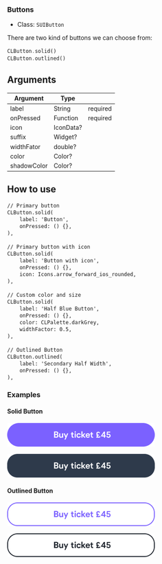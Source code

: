 ### **Buttons**

- Class: `SUIButton`

There are two kind of buttons we can choose from:

```dart
CLButton.solid()
CLButton.outlined()
```


## **Arguments**

| Argument              | Type              |           |
| --------------------- | ----------------- |-----------|
|  label                |  String           | required  |
|  onPressed            |  Function         | required  |
|  icon                 |  IconData?        |           |
|  suffix               |  Widget?          |           |
|  widthFator           |  double?          |           |
|  color                |  Color?           |           |
|  shadowColor          |  Color?           |           |


## **How to use**

```dart{11,18,19,23}
// Primary button
CLButton.solid(
    label: 'Button',
    onPressed: () {},
),

// Primary button with icon 
CLButton.solid(
    label: 'Button with icon',
    onPressed: () {},
    icon: Icons.arrow_forward_ios_rounded,
),

// Custom color and size
CLButton.solid(
    label: 'Half Blue Button',
    onPressed: () {},
    color: CLPalette.darkGrey,
    widthFactor: 0.5,
),

// Outlined Button
CLButton.outlined(
    label: 'Secondary Half Width',
    onPressed: () {},
),
```

### **Examples**

#### Solid Button
![alt text](previews/solid_button.png)

![alt text](previews/solid_secondary_button.png)


#### Outlined Button
![alt text](previews/outlined_button.png)

![alt text](previews/outlined_secondary_button.png)
